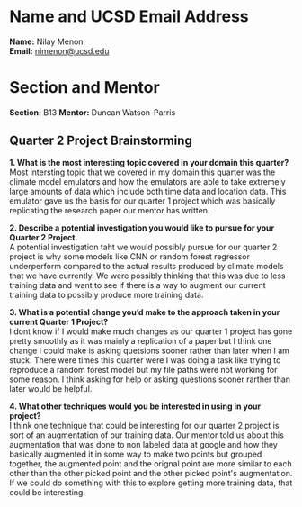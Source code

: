 # Name and UCSD Email Address
**Name:** Nilay Menon  
**Email:** nimenon@ucsd.edu

# Section and Mentor
**Section:** B13 
**Mentor:** Duncan Watson-Parris

## Quarter 2 Project Brainstorming

**1. What is the most interesting topic covered in your domain this quarter?**  
Most intersting topic that we covered in my domain this quarter was the climate model emulators and how the emulators are able to take extremely large amounts of data which include both time data and location data.
This emulator gave us the basis for our quarter 1 project which was basically replicating the research paper our mentor has written. 

**2. Describe a potential investigation you would like to pursue for your Quarter 2 Project.**  
A potential investigation taht we would possibly pursue for our quarter 2 project is why some models like CNN or random forest regressor underperform compared to the actual results produced
by climate models that we have currently. We were possibly thinking that this was due to less training data and want to see if there is a way to augment our current training data to possibly produce more training data.

**3. What is a potential change you’d make to the approach taken in your current Quarter 1 Project?**  
I dont know if I would make much changes as our quarter 1 project has gone pretty smoothly as it was mainly a replication of a paper but I think one change I could make is
asking quetsions sooner rather than later when I am stuck. There were times this quarter were I was doing a task like trying to reproduce a random forest model but my file paths were not
working for some reason. I think asking for help or asking questions sooner rarther than later would be helpful. 

**4. What other techniques would you be interested in using in your project?**  
I think one technique that could be interesting for our quarter 2 project is sort of an augmentation of our training data. Our mentor told us about this augmentation that was done to 
non labeled data at google and how they basically augmented it in some way to make two points but grouped together, the augmented point and the orignal point are more similar to each other than 
the other picked point and the other picked point's augmentation. If we could do something with this to explore getting more training data, that could be interesting. 
